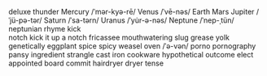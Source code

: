 deluxe
thunder
Mercury     /ˈmər-kyə-rē/
Venus       /ˈvē-nəs/
Earth
Mars
Jupiter     /ˈjü-pə-tər/
Saturn      /ˈsa-tərn/
Uranus      /ˈyu̇r-ə-nəs/
Neptune     /ˈnep-ˌtün/     neptunian
rhyme
kick    
notch       kick it up a notch
fricassee
mouthwatering
slug
grease
yolk
genetically
eggplant
spice   spicy
weasel
oven    /ˈə-vən/
porno   pornography
pansy
ingredient
strangle
cast iron
cookware
hypothetical
outcome
elect
appointed
board
commit
hairdryer
dryer
tense
